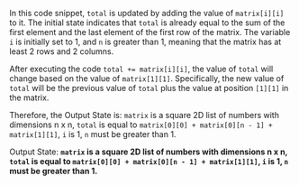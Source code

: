 In this code snippet, `total` is updated by adding the value of `matrix[i][i]` to it. The initial state indicates that `total` is already equal to the sum of the first element and the last element of the first row of the matrix. The variable `i` is initially set to 1, and `n` is greater than 1, meaning that the matrix has at least 2 rows and 2 columns.

After executing the code `total += matrix[i][i]`, the value of `total` will change based on the value of `matrix[1][1]`. Specifically, the new value of `total` will be the previous value of `total` plus the value at position `[1][1]` in the matrix.

Therefore, the Output State is: `matrix` is a square 2D list of numbers with dimensions n x n, `total` is equal to `matrix[0][0] + matrix[0][n - 1] + matrix[1][1]`, `i` is 1, `n` must be greater than 1.

Output State: **`matrix` is a square 2D list of numbers with dimensions n x n, `total` is equal to `matrix[0][0] + matrix[0][n - 1] + matrix[1][1]`, `i` is 1, `n` must be greater than 1.**